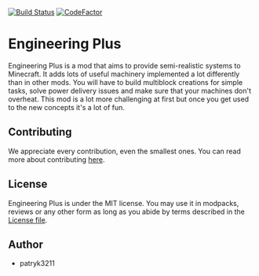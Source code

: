 [![Build Status](https://app.travis-ci.com/patryk3211/EngineeringPlus.svg?branch=development-1.16.5)](https://app.travis-ci.com/patryk3211/EngineeringPlus)
[![CodeFactor](https://www.codefactor.io/repository/github/patryk3211/engineeringplus/badge)](https://www.codefactor.io/repository/github/patryk3211/engineeringplus)

# Engineering Plus
Engineering Plus is a mod that aims to provide semi-realistic systems to Minecraft. It adds lots of useful machinery implemented a lot differently than in other mods.
 You will have to build multiblock creations for simple tasks, solve power delivery issues and make sure that your machines don't overheat. This mod is a lot more challenging at first but once you get used to the new concepts it's a lot of fun.
 
## Contributing
We appreciate every contribution, even the smallest ones.
You can read more about contributing [here](/CONTRIBUTING.md).

## License
Engineering Plus is under the MIT license. You may use it in modpacks, reviews or any other form as long as you abide by terms described in the [License file](/LICENSE).

## Author
- patryk3211
